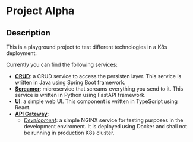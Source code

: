 # Project Alpha

## Description

This is a playground project to test different technologies in a K8s deployment.

Currently you can find the following services:

- [**CRUD**](services/crud/): a CRUD service to access the persisten layer. This
  service is written in Java using Spring Boot framework.
- [**Screamer**](services/screamer/): microservice that screams everything you
  send to it. This service is written in Python using FastAPI framework.
- [**UI**](services/ui/): a simple web UI. This component is written in
  TypeScript using React.
- [**API Gateway**](services/gateway):
  - [_Development_](services/gateway/local-nginx): a simple NGINX service for
    testing purposes in the development enviroment. It is deployed using Docker
    and shall not be running in production K8s cluster.
